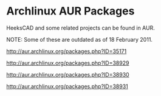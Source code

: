# Archlinux AUR Packages #

HeeksCAD and some related projects can be found in AUR.

NOTE: Some of these are outdated as of 18 February 2011.

http://aur.archlinux.org/packages.php?ID=35171

http://aur.archlinux.org/packages.php?ID=38929

http://aur.archlinux.org/packages.php?ID=38930

http://aur.archlinux.org/packages.php?ID=38931